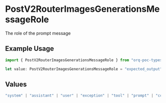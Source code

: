 # PostV2RouterImagesGenerationsMessageRole

The role of the prompt message

## Example Usage

```typescript
import { PostV2RouterImagesGenerationsMessageRole } from "orq-poc-typescript/models/operations";

let value: PostV2RouterImagesGenerationsMessageRole = "expected_output";
```

## Values

```typescript
"system" | "assistant" | "user" | "exception" | "tool" | "prompt" | "correction" | "expected_output"
```